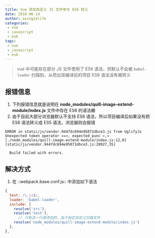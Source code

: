 ```yaml
---
title: Vue 添加自定义 JS 文件参与 ES6 转义
date: 2018-06-14
author: asing1elife
categories:
 - vue
 - javascript
 - es6
tags:
 - vue
 - javascript
 - es6
---
```

> vue 中可能存在部分 JS 文件使用了 ES6 语法，但默认不会被 `babel-loader` 扫描到，从而出现编译后的项目 ES6 语法没有被转义  

## 报错信息
1. 下列报错信息就是说明在 **node_modules/quill-image-extend-module/index.js** 文件中存在 ES6 的语法糖
2. 由于目前大部分浏览器默认不支持 ES6 语法，所以项目编译后如果没有把 ES6 语法转义成 ES5 语法，浏览器则会报错

```shell
ERROR in static/js/vendor.9447dc694e95071dbce3.js from UglifyJs
Unexpected token operator «=», expected punc «,» [./node_modules/quill-image-extend-module/index.js:12,0][static/js/vendor.9447dc694e95071dbce3.js:28927,35]

  Build failed with errors.
```

## 解决方式
1. 在 ::webpack.base.conf.js:: 中添加如下语法

```javascript
{
  test: /\.js$/,
  loader: 'babel-loader',
  include: [
    resolve('src'),
    resolve('test'),
	  // 只有这一行是添加的，由于指定自定义扫描文件
    resolve('node_modules/quill-image-extend-module/index.js')
  ],
},
```